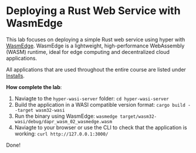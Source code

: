 # Deploying a Rust Web Service with WasmEdge

This lab focuses on deploying a simple Rust web service using hyper with [WasmEdge](https://wasmedge.org/). WasmEdge is a lightweight, high-performance WebAssembly (WASM) runtime, ideal for edge computing and decentralized cloud applications.

All applications that are used throughout the entire course are listed under [Installs](https://github.com/lftraining/LFD233-code/?tab=readme-ov-file#installs).

**How complete the lab**:
1. Naviagte to the `hyper-wasi-server` folder: `cd hyper-wasi-server`
2. Build the application in a WASI compatible version format: `cargo build --target wasm32-wasi`
3. Run the binary using WasmEdge: `wasmedge target/wasm32-wasi/debug/dapr_wasm_02_wasmedge.wasm`
4. Naviagte to your browser or use the CLI to check that the application is working: `curl http://127.0.0.1:3000/`

Done!